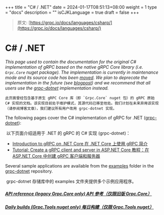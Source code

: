 +++
title = "C# / .NET"
date = 2024-01-17T08:51:13+08:00
weight = 1
type = "docs"
description = ""
isCJKLanguage = true
draft = false
+++

> 原文: [https://grpc.io/docs/languages/csharp/](https://grpc.io/docs/languages/csharp/)

# C# / .NET



*This page used to contain the documentation for the original C# implementation of gRPC based on the native gRPC Core library (i.e. `Grpc.Core` nuget package). The implementation is currently in maintenance mode and its source code has been [moved](https://github.com/grpc/grpc/blob/master/src/csharp/README.md). We plan to deprecate the implementation in the future (see [blogpost](https://grpc.io/blog/grpc-csharp-future/)) and we recommend that all users use the [grpc-dotnet](https://github.com/grpc/grpc-dotnet) implementation instead.*


	此页面曾经包含基于原生 gRPC Core 库（即 `Grpc.Core` nuget 包）的 gRPC 原始 C# 实现的文档。该实现目前处于维护模式，其源代码已移至他处。我们计划在未来弃用该实现（请参阅博客文章），我们建议所有用户改用 grpc-dotnet 实现。

The following pages cover the C# implementation of gRPC for .NET ([grpc-dotnet](https://github.com/grpc/grpc-dotnet)):

​	以下页面介绍适用于 .NET 的 gRPC 的 C# 实现 (grpc-dotnet)：

- [Introduction to gRPC on .NET Core
  在 .NET Core 上使用 gRPC 简介](https://docs.microsoft.com/aspnet/core/grpc)
- [Tutorial: Create a gRPC client and server in ASP.NET Core
  教程：在 ASP.NET Core 中创建 gRPC 客户端和服务器](https://docs.microsoft.com/aspnet/core/tutorials/grpc/grpc-start)

Several sample applications are available from the [examples](https://github.com/grpc/grpc-dotnet/tree/master/examples) folder in the [grpc-dotnet](https://github.com/grpc/grpc-dotnet) repository.

​	grpc-dotnet 存储库中的 examples 文件夹提供多个示例应用程序。



##### [API reference (legacy Grpc.Core only) API 参考（仅限旧版 Grpc.Core）](https://grpc.io/docs/languages/csharp/api/)



##### [Daily builds (Grpc.Tools nuget only) 每日构建（仅限 Grpc.Tools nuget）](https://grpc.io/docs/languages/csharp/daily-builds/)
